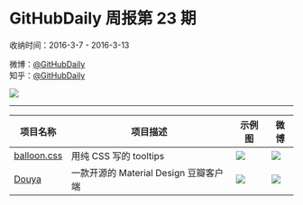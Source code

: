 # GitHubDaily 周报第 23 期

收纳时间：2016-3-7 - 2016-3-13

微博：[@GitHubDaily](https://weibo.com/GitHubDaily)    
知乎：[@GitHubDaily](https://www.zhihu.com/people/githubdaily)

![](https://raw.githubusercontent.com/GitHubDaily/GitHubDaily/master/assets/weixin.png)

---

项目名称 | 项目描述 | 示例图 | 微博
--- | --- | --- | ---
[balloon.css](status.github_url) | 用纯 CSS 写的 tooltips | ![](http://ww4.sinaimg.cn/large/006fiYtfjw1f1vimdufkpg30h80gkagq.gif) | [![](https://raw.githubusercontent.com/GitHubDaily/GitHubDaily/master/assets/sina_logo.png)](https://weibo.com/5722964389/Dm66s4CtR)
[Douya](status.github_url) | 一款开源的 Material Design 豆瓣客户端 | ![](http://ww2.sinaimg.cn/large/006fiYtfgw1f1na2vrqzhj30u01hc7bd.jpg) | [![](https://raw.githubusercontent.com/GitHubDaily/GitHubDaily/master/assets/sina_logo.png)](https://weibo.com/5722964389/DlbxAEXSl)
